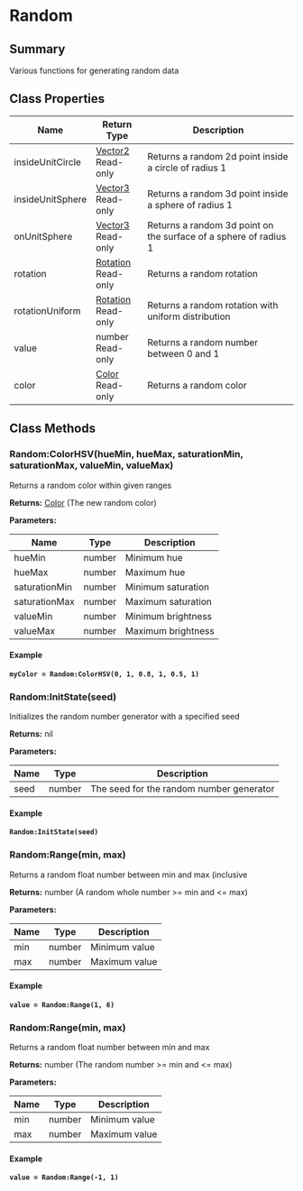 
# Random

## Summary
Various functions for generating random data

## Class Properties

<table data-full-width="false">
<thead><tr><th>Name</th><th>Return Type</th><th>Description</th></tr></thead>
<tbody>
<tr><td>insideUnitCircle</td><td><a href="vector2.md">Vector2</a><br>Read-only</td><td>Returns a random 2d point inside a circle of radius 1</td></tr>
<tr><td>insideUnitSphere</td><td><a href="vector3.md">Vector3</a><br>Read-only</td><td>Returns a random 3d point inside a sphere of radius 1</td></tr>
<tr><td>onUnitSphere</td><td><a href="vector3.md">Vector3</a><br>Read-only</td><td>Returns a random 3d point on the surface of a sphere of radius 1</td></tr>
<tr><td>rotation</td><td><a href="rotation.md">Rotation</a><br>Read-only</td><td>Returns a random rotation</td></tr>
<tr><td>rotationUniform</td><td><a href="rotation.md">Rotation</a><br>Read-only</td><td>Returns a random rotation with uniform distribution</td></tr>
<tr><td>value</td><td>number<br>Read-only</td><td>Returns a random number between 0 and 1</td></tr>
<tr><td>color</td><td><a href="color.md">Color</a><br>Read-only</td><td>Returns a random color</td></tr>
</tbody></table>




## Class Methods

        
### Random:ColorHSV(hueMin, hueMax, saturationMin, saturationMax, valueMin, valueMax)

Returns a random color within given ranges

**Returns:** <a href="color.md">Color</a>  (The new random color)


**Parameters:**

<table data-full-width="false">
<thead><tr><th>Name</th><th>Type</th><th>Description</th></tr></thead>
<tbody><tr><td>hueMin</td><td>number</td><td>Minimum hue</td></tr>
<tr><td>hueMax</td><td>number</td><td>Maximum hue</td></tr>
<tr><td>saturationMin</td><td>number</td><td>Minimum saturation</td></tr>
<tr><td>saturationMax</td><td>number</td><td>Maximum saturation</td></tr>
<tr><td>valueMin</td><td>number</td><td>Minimum brightness</td></tr>
<tr><td>valueMax</td><td>number</td><td>Maximum brightness</td></tr></tbody></table>




#### Example

<pre class="language-lua"><code class="lang-lua"><strong>myColor = Random:ColorHSV(0, 1, 0.8, 1, 0.5, 1)</strong></code></pre>




### Random:InitState(seed)

Initializes the random number generator with a specified seed

**Returns:** nil 


**Parameters:**

<table data-full-width="false">
<thead><tr><th>Name</th><th>Type</th><th>Description</th></tr></thead>
<tbody><tr><td>seed</td><td>number</td><td>The seed for the random number generator</td></tr></tbody></table>




#### Example

<pre class="language-lua"><code class="lang-lua"><strong>Random:InitState(seed)</strong></code></pre>




### Random:Range(min, max)

Returns a random float number between min and max (inclusive

**Returns:** number  (A random whole number >= min and <= max)


**Parameters:**

<table data-full-width="false">
<thead><tr><th>Name</th><th>Type</th><th>Description</th></tr></thead>
<tbody><tr><td>min</td><td>number</td><td>Minimum value</td></tr>
<tr><td>max</td><td>number</td><td>Maximum value</td></tr></tbody></table>




#### Example

<pre class="language-lua"><code class="lang-lua"><strong>value = Random:Range(1, 6)</strong></code></pre>




### Random:Range(min, max)

Returns a random float number between min and max

**Returns:** number  (The random number  >= min and <= max)


**Parameters:**

<table data-full-width="false">
<thead><tr><th>Name</th><th>Type</th><th>Description</th></tr></thead>
<tbody><tr><td>min</td><td>number</td><td>Minimum value</td></tr>
<tr><td>max</td><td>number</td><td>Maximum value</td></tr></tbody></table>




#### Example

<pre class="language-lua"><code class="lang-lua"><strong>value = Random:Range(-1, 1)</strong></code></pre>



    

